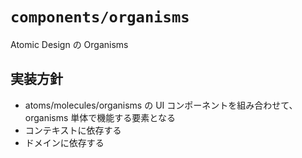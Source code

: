 # `components/organisms`

Atomic Design の Organisms

## 実装方針

- atoms/molecules/organisms の UI コンポーネントを組み合わせて、organisms 単体で機能する要素となる
- コンテキストに依存する
- ドメインに依存する
